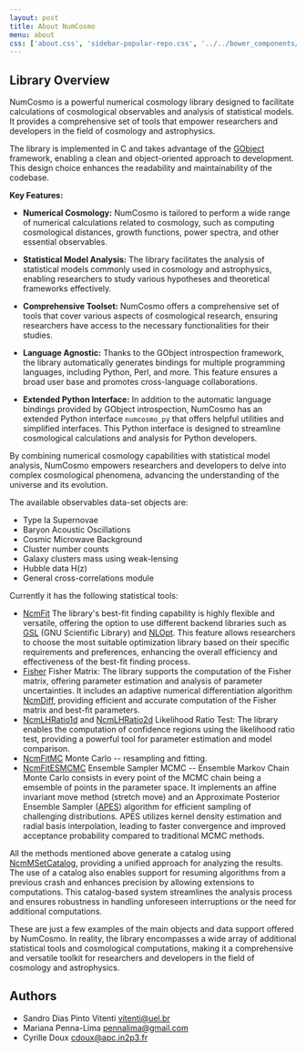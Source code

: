 ```yaml
---
layout: post
title: About NumCosmo
menu: about
css: ['about.css', 'sidebar-popular-repo.css', '../../bower_components/flag-icon-css/css/flag-icon.min.css']
---
```


## Library Overview

NumCosmo is a powerful numerical cosmology library designed to facilitate calculations
of cosmological observables and analysis of statistical models. It provides a 
comprehensive set of tools that empower researchers and developers in the field of 
cosmology and astrophysics.

The library is implemented in C and takes advantage of the 
[GObject](https://wiki.gnome.org/action/show/Projects/GObjectIntrospection) framework, 
enabling a clean and object-oriented approach to development. 
This design choice enhances the readability and maintainability of the codebase.

**Key Features:**
- **Numerical Cosmology:** NumCosmo is tailored to perform a wide range of numerical 
    calculations related to cosmology, such as computing cosmological distances, growth
    functions, power spectra, and other essential observables.

- **Statistical Model Analysis:** The library facilitates the analysis of statistical 
    models commonly used in cosmology and astrophysics, enabling researchers to study 
    various hypotheses and theoretical frameworks effectively.

- **Comprehensive Toolset:** NumCosmo offers a comprehensive set of tools that cover 
    various aspects of cosmological research, ensuring researchers have access to the 
    necessary functionalities for their studies.

- **Language Agnostic:** Thanks to the GObject introspection framework, the library 
    automatically generates bindings for multiple programming languages, including 
    Python, Perl, and more. This feature ensures a broad user base and promotes 
    cross-language collaborations.

- **Extended Python Interface:** In addition to the automatic language bindings provided
    by GObject introspection, NumCosmo has an extended Python interface `numcosmo_py` 
    that offers helpful utilities and simplified interfaces. This Python interface is 
    designed to streamline cosmological calculations and analysis for Python developers.


By combining numerical cosmology capabilities with statistical model analysis, NumCosmo 
empowers researchers and developers to delve into complex cosmological phenomena, 
advancing the understanding of the universe and its evolution.

The available observables data-set objects are:
  - Type Ia Supernovae
  - Baryon Acoustic Oscillations
  - Cosmic Microwave Background
  - Cluster number counts
  - Galaxy clusters mass using weak-lensing
  - Hubble data H(z)
  - General cross-correlations module

Currently it has the following statistical tools:
  - [NcmFit](manual/NcmFit.html) The library's best-fit finding capability is highly 
    flexible and versatile, offering the option to use different backend libraries such 
    as [GSL](http://www.gnu.org/software/gsl/) (GNU Scientific Library) and 
    [NLOpt](http://ab-initio.mit.edu/wiki/index.php/NLopt). This feature allows 
    researchers to choose the most suitable optimization library based on their specific 
    requirements and preferences, enhancing the overall efficiency and effectiveness of 
    the best-fit finding process.
  - [Fisher](manual/NcmFit.html#ncm-fit-fisher) Fisher Matrix: The library supports the 
    computation of the Fisher matrix, offering parameter estimation and analysis of 
    parameter uncertainties. It includes an 
    adaptive numerical differentiation algorithm [NcmDiff](manual/NcmDiff.html), 
    providing efficient and accurate computation of the Fisher matrix and best-fit 
    parameters.
  - [NcmLHRatio1d](manual/NcmLHRatio1d.html) and [NcmLHRatio2d](manual/NcmLHRatio2d.html) 
    Likelihood Ratio Test: The library enables the computation of confidence regions 
    using the likelihood ratio test, providing a powerful tool for parameter estimation 
    and model comparison.
  - [NcmFitMC](manual/NcmFitMC.html) Monte Carlo -- resampling and fitting.
  - [NcmFitESMCMC](manual/NcmFitESMCMC.html) Ensemble Sampler MCMC -- Ensemble Markov 
    Chain Monte Carlo consists in every point of the MCMC chain being a emsemble of 
    points in the parameter space. It implements an affine invariant move method 
    (stretch move) and an Approximate Posterior Ensemble Sampler 
    ([APES](https://doi.org/10.1093/mnras/stad2245)) algorithm for efficient sampling
    of challenging distributions. APES utilizes kernel density estimation and radial 
    basis interpolation, leading to faster convergence and improved acceptance 
    probability compared to traditional MCMC methods.

All the methods mentioned above generate a catalog using 
[NcmMSetCatalog](manual/NcmMSetCatalog.html), providing a unified approach for analyzing
the results. The use of a catalog also enables support for resuming algorithms from a 
previous crash and enhances precision by allowing extensions to computations. This 
catalog-based system streamlines the analysis process and ensures robustness in handling 
unforeseen interruptions or the need for additional computations.

These are just a few examples of the main objects and data support offered by NumCosmo. 
In reality, the library encompasses a wide array of additional statistical tools and 
cosmological computations, making it a comprehensive and versatile toolkit for 
researchers and developers in the field of cosmology and astrophysics. 

## Authors

* Sandro Dias Pinto Vitenti <vitenti@uel.br>
* Mariana Penna-Lima <pennalima@gmail.com>
* Cyrille Doux <cdoux@apc.in2p3.fr>

